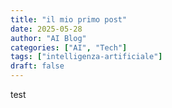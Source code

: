 ```yaml
---
title: "il mio primo post"
date: 2025-05-28
author: "AI Blog"
categories: ["AI", "Tech"]
tags: ["intelligenza-artificiale"]
draft: false
---
```


test
